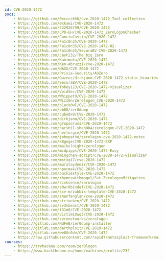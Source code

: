 ```yaml
---
id: CVE-2020-1472
pocs:
    - https://github.com/0xcccc666/cve-2020-1472_Tool-collection
    - https://github.com/0xkami/CVE-2020-1472
    - https://github.com/422926799/CVE-2020-1472
    - https://github.com/CPO-EH/CVE-2020-1472_ZeroLogonChecker
    - https://github.com/CanciuCostin/CVE-2020-1472
    - https://github.com/Fa1c0n35/CVE-2020-1472
    - https://github.com/Fa1c0n35/CVE-2020-1472-02-
    - https://github.com/Fa1c0n35/SecuraBV-CVE-2020-1472
    - https://github.com/JayP232/The_big_Zero
    - https://github.com/Kamimuka/CVE-2020-1472
    - https://github.com/Ken-Abruzzi/cve-2020-1472
    - https://github.com/NAXG/CVE-2020-1472
    - https://github.com/Privia-Security/ADZero
    - https://github.com/Qazeer/dirkjanm_CVE-2020-1472_static_binaries
    - https://github.com/SecuraBV/CVE-2020-1472
    - https://github.com/Tobey123/CVE-2020-1472-visualizer
    - https://github.com/VoidSec/CVE-2020-1472
    - https://github.com/Whippet0/CVE-2020-1472
    - https://github.com/WiIs0n/Zerologon_CVE-2020-1472
    - https://github.com/b1ack0wl/CVE-2020-1472
    - https://github.com/bb00/zer0dump
    - https://github.com/cube0x0/CVE-2020-1472
    - https://github.com/dirkjanm/CVE-2020-1472
    - https://github.com/grupooruss/CVE-2020-1472
    - https://github.com/harshil-shah004/zerologon-CVE-2020-1472
    - https://github.com/hectorgie/CVE-2020-1472
    - https://github.com/johnpathe/zerologon-cve-2020-1472-notes
    - https://github.com/k8gege/CVE-2020-1472-EXP
    - https://github.com/maikelnight/zerologon
    - https://github.com/midpipps/CVE-2020-1472-Easy
    - https://github.com/mingchen-script/CVE-2020-1472-visualizer
    - https://github.com/mstxq17/cve-2020-1472
    - https://github.com/murataydemir/CVE-2020-1472
    - https://github.com/npocmak/CVE-2020-1472
    - https://github.com/puckiestyle/CVE-2020-1472
    - https://github.com/rhymeswithmogul/Set-ZerologonMitigation
    - https://github.com/risksense/zerologon
    - https://github.com/s0wr0b1ndef/CVE-2020-1472
    - https://github.com/scv-m/zabbix-template-CVE-2020-1472
    - https://github.com/shanfenglan/cve-2020-1472
    - https://github.com/striveben/CVE-2020-1472
    - https://github.com/sv3nbeast/CVE-2020-1472
    - https://github.com/t31m0/CVE-2020-1472
    - https://github.com/victim10wq3/CVE-2020-1472
    - https://github.com/zeronetworks/zerologon
    - https://gitlab.com/NdFeB/zer0dump-installer
    - https://gitlab.com/darthploit/CVE-2020-1472
    - https://gitlab.com/we88c0de/CVE-2020-1472
    - https://raw.githubusercontent.com/rapid7/metasploit-framework/master/modules/auxiliary/admin/dcerpc/cve_2020_1472_zerologon.rb
courses:
    - https://tryhackme.com/room/zer0logon
    - https://www.hackthebox.eu/home/machines/profile/232
---
```

